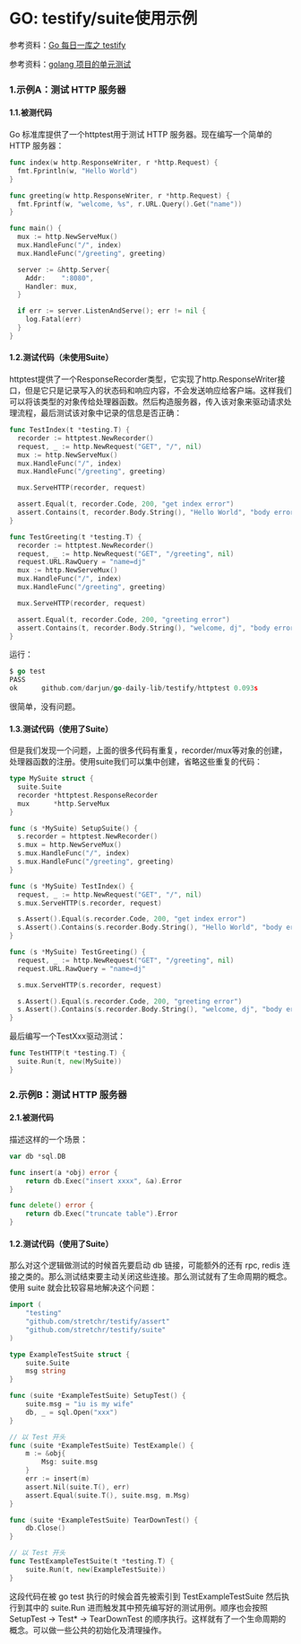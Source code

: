 # GO: testify/suite使用示例

参考资料：[Go 每日一库之 testify](https://segmentfault.com/a/1190000040501767)

参考资料：[golang 项目的单元测试](https://annatarhe.github.io/2020/08/19/how-to-do-test-in-go.html)



### 1.示例A：测试 HTTP 服务器

#### 1.1.被测代码

Go 标准库提供了一个httptest用于测试 HTTP 服务器。现在编写一个简单的 HTTP 服务器：

```go
func index(w http.ResponseWriter, r *http.Request) {
  fmt.Fprintln(w, "Hello World")
}

func greeting(w http.ResponseWriter, r *http.Request) {
  fmt.Fprintf(w, "welcome, %s", r.URL.Query().Get("name"))
}

func main() {
  mux := http.NewServeMux()
  mux.HandleFunc("/", index)
  mux.HandleFunc("/greeting", greeting)

  server := &http.Server{
    Addr:    ":8080",
    Handler: mux,
  }

  if err := server.ListenAndServe(); err != nil {
    log.Fatal(err)
  }
}
```

#### 1.2.测试代码（未使用Suite）

httptest提供了一个ResponseRecorder类型，它实现了http.ResponseWriter接口，但是它只是记录写入的状态码和响应内容，不会发送响应给客户端。这样我们可以将该类型的对象传给处理器函数。然后构造服务器，传入该对象来驱动请求处理流程，最后测试该对象中记录的信息是否正确：

```go
func TestIndex(t *testing.T) {
  recorder := httptest.NewRecorder()
  request, _ := http.NewRequest("GET", "/", nil)
  mux := http.NewServeMux()
  mux.HandleFunc("/", index)
  mux.HandleFunc("/greeting", greeting)

  mux.ServeHTTP(recorder, request)

  assert.Equal(t, recorder.Code, 200, "get index error")
  assert.Contains(t, recorder.Body.String(), "Hello World", "body error")
}

func TestGreeting(t *testing.T) {
  recorder := httptest.NewRecorder()
  request, _ := http.NewRequest("GET", "/greeting", nil)
  request.URL.RawQuery = "name=dj"
  mux := http.NewServeMux()
  mux.HandleFunc("/", index)
  mux.HandleFunc("/greeting", greeting)

  mux.ServeHTTP(recorder, request)

  assert.Equal(t, recorder.Code, 200, "greeting error")
  assert.Contains(t, recorder.Body.String(), "welcome, dj", "body error")
}
```

运行：

```go
$ go test
PASS
ok      github.com/darjun/go-daily-lib/testify/httptest 0.093s
```

很简单，没有问题。

#### 1.3.测试代码（使用了Suite）

但是我们发现一个问题，上面的很多代码有重复，recorder/mux等对象的创建，处理器函数的注册。使用suite我们可以集中创建，省略这些重复的代码：

```go
type MySuite struct {
  suite.Suite
  recorder *httptest.ResponseRecorder
  mux      *http.ServeMux
}

func (s *MySuite) SetupSuite() {
  s.recorder = httptest.NewRecorder()
  s.mux = http.NewServeMux()
  s.mux.HandleFunc("/", index)
  s.mux.HandleFunc("/greeting", greeting)
}

func (s *MySuite) TestIndex() {
  request, _ := http.NewRequest("GET", "/", nil)
  s.mux.ServeHTTP(s.recorder, request)

  s.Assert().Equal(s.recorder.Code, 200, "get index error")
  s.Assert().Contains(s.recorder.Body.String(), "Hello World", "body error")
}

func (s *MySuite) TestGreeting() {
  request, _ := http.NewRequest("GET", "/greeting", nil)
  request.URL.RawQuery = "name=dj"

  s.mux.ServeHTTP(s.recorder, request)

  s.Assert().Equal(s.recorder.Code, 200, "greeting error")
  s.Assert().Contains(s.recorder.Body.String(), "welcome, dj", "body error")
}
```

最后编写一个TestXxx驱动测试：

```go
func TestHTTP(t *testing.T) {
  suite.Run(t, new(MySuite))
}
```

### 2.示例B：测试 HTTP 服务器

#### 2.1.被测代码

描述这样的一个场景：

```go
var db *sql.DB

func insert(a *obj) error {
    return db.Exec("insert xxxx", &a).Error
}

func delete() error {
    return db.Exec("truncate table").Error
}
```

#### 1.2.测试代码（使用了Suite）

那么对这个逻辑做测试的时候首先要启动 db 链接，可能额外的还有 rpc, redis 连接之类的。那么测试结束要主动关闭这些连接。那么测试就有了生命周期的概念。使用 suite 就会比较容易地解决这个问题：

```go
import (
    "testing"
    "github.com/stretchr/testify/assert"
    "github.com/stretchr/testify/suite"
)

type ExampleTestSuite struct {
    suite.Suite
    msg string
}

func (suite *ExampleTestSuite) SetupTest() {
    suite.msg = "iu is my wife"
    db, _ = sql.Open("xxx")
}

// 以 Test 开头
func (suite *ExampleTestSuite) TestExample() {
    m := &obj{
        Msg: suite.msg
    }
    err := insert(m)
    assert.Nil(suite.T(), err)
    assert.Equal(suite.T(), suite.msg, m.Msg)
}

func (suite *ExampleTestSuite) TearDownTest() {
    db.Close()
}

// 以 Test 开头
func TestExampleTestSuite(t *testing.T) {
    suite.Run(t, new(ExampleTestSuite))
}
```

这段代码在被 go test 执行的时候会首先被索引到 TestExampleTestSuite 然后执行到其中的 suite.Run 进而触发其中预先编写好的测试用例。顺序也会按照 SetupTest -> Test* -> TearDownTest 的顺序执行。这样就有了一个生命周期的概念。可以做一些公共的初始化及清理操作。




